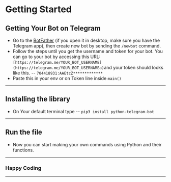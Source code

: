 # Getting Started

## Getting Your Bot on Telegram

- Go to the [BotFather](https://telegram.me/BotFather) (if you open it in desktop, make sure you have the Telegram app), then create new bot by sending the `/newbot` command. 
- Follow the steps until you get the username and token for your bot. You can go to your bot by accessing this URL: `[https://telegram.me/YOUR_BOT_USERNAME](https://telegram.me/YOUR_BOT_USERNAMEa)`and your token should looks like this.
-- ``704418931:AAEtcZ*************`` 
- Paste this in your env or on Token line inside ``main()``

---
## Installing the library 

- On Your default terminal type 
 -- `` pip3 install python-telegram-bot ``
 
 ---
## Run the file

- Now you can start making your own commands using Python and their functions. 

----
### Happy Coding
----
 